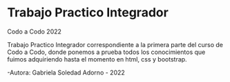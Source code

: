 # Trabajo Practico Integrador

Codo a Codo 2022

Trabajo Practico Integrador correspondiente a la primera parte del curso de Codo a Codo, donde ponemos a prueba todos los conocimientos que fuimos adquiriendo hasta el momento en html, css y bootstrap.

-Autora: Gabriela Soledad Adorno - 2022
